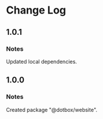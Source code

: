 # Change Log

## 1.0.1

### Notes

Updated local dependencies.

## 1.0.0

### Notes

Created package "@dotbox/website".
